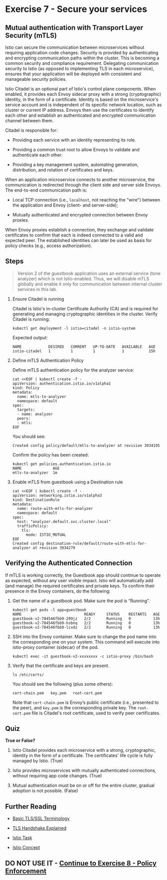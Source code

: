 # Exercise 7 - Secure your services

## Mutual authentication with Transport Layer Security (mTLS)

Istio can secure the communication between microservices without requiring application code changes. Security is provided by authenticating and encrypting communication paths within the cluster. This is becoming a common security and compliance requirement. Delegating communication security to Istio (as opposed to implementing TLS in each microservice), ensures that your application will be deployed with consistent and manageable security policies.

Istio Citadel is an optional part of Istio's control plane components. When enabled, it provides each Envoy sidecar proxy with a strong (cryptographic) identity, in the form of a certificate.
Identity is based on the microservice's service account and is independent of its specific network location, such as cluster or current IP address.
Envoys then use the certificates to identify each other and establish an authenticated and encrypted communication channel between them.

Citadel is responsible for:

* Providing each service with an identity representing its role.

* Providing a common trust root to allow Envoys to validate and authenticate each other.

* Providing a key management system, automating generation, distribution, and rotation of certificates and keys.

When an application microservice connects to another microservice, the communication is redirected through the client side and server side Envoys. The end-to-end communication path is:

* Local TCP connection (i.e., `localhost`, not reaching the "wire") between the application and Envoy (client- and server-side);

* Mutually authenticated and encrypted connection between Envoy proxies.

When Envoy proxies establish a connection, they exchange and validate certificates to confirm that each is indeed connected to a valid and expected peer. The established identities can later be used as basis for policy checks (e.g., access authorization).

## Steps

> Version 2 of the guestbook application uses an external service (tone analyzer) which is not Istio-enabled.
> Thus, we will disable mTLS globally and enable it only for communication between internal cluster services in this lab.

1. Ensure Citadel is running

    Citadel is Istio's in-cluster Certificate Authority (CA) and is required for generating and managing cryptographic identities in the cluster.
    Verify Citadel is running:

    ```shell
    kubectl get deployment -l istio=citadel -n istio-system
    ```

    Expected output:

    ```shell
    NAME            DESIRED   CURRENT   UP-TO-DATE   AVAILABLE   AGE
    istio-citadel   1         1         1            1           15h
    ```

2. Define mTLS Authentication Policy

    Define mTLS authentication policy for the analyzer service:

    ```shell
    cat <<EOF | kubectl create -f -
    apiVersion: authentication.istio.io/v1alpha1
    kind: Policy
    metadata:
      name: mtls-to-analyzer
      namespace: default
    spec:
      targets:
      - name: analyzer
      peers:
      - mtls:
    EOF
    ```

    You should see:
    ```shell
    Created config policy/default/mtls-to-analyzer at revision 3934195
    ```

    Confirm the policy has been created:

    ```shell
    kubectl get policies.authentication.istio.io
    NAME              AGE
    mtls-to-analyzer  1m
    ```

3. Enable mTLS from guestbook using a Destination rule

    ```shell
    cat <<EOF | kubectl create -f -
    apiVersion: networking.istio.io/v1alpha3
    kind: DestinationRule
    metadata:
      name: route-with-mtls-for-analyzer
      namespace: default
    spec:
      host: "analyzer.default.svc.cluster.local"
      trafficPolicy:
        tls:
          mode: ISTIO_MUTUAL
    EOF
    Created config destination-rule/default/route-with-mtls-for-analyzer at revision 3934279
    ```

## Verifying the Authenticated Connection

If mTLS is working correctly, the Guestbook app should continue to operate as expected, without any user visible impact. Istio will automatically add (and manage) the required certificates and private keys. To confirm their presence in the Envoy containers, do the following:

1. Get the name of a guestbook pod. Make sure the pod is “Running”.

    ```shell
    kubectl get pods -l app=guestbook
    NAME                            READY     STATUS    RESTARTS   AGE
    guestbook-v2-784546fbb9-299jz   2/2       Running   0          13h
    guestbook-v2-784546fbb9-hsbnq   2/2       Running   0          13h
    guestbook-v2-784546fbb9-lcxdz   2/2       Running   0          13h
    ```

2. SSH into the Envoy container. Make sure to change the pod name into the corresponding one on your system. This command will execute into istio-proxy container (sidecar) of the pod.

    ```shell
    kubectl exec -it guestbook-v2-xxxxxxxx -c istio-proxy /bin/bash
    ```

3. Verify that the certificate and keys are present.

    ```shell
    ls /etc/certs/
    ```

    You should see the following (plus some others):

    ```shell
    cert-chain.pem   key.pem   root-cert.pem
    ```

    Note that `cert-chain.pem` is Envoy’s public certificate (i.e., presented to the peer), and `key.pem` is the corresponding private key. The `root-cert.pem` file is Citadel's root certificate, used to verify peer certificates.

## Quiz

**True or False?**

1. Istio Citadel provides each microservice with a strong, cryptographic, identity in the form of a certificate. The certificates' life cycle is fully managed by Istio. (True)

2. Istio provides microservices with mutually authenticated connections, without requiring app code changes. (True)

3. Mutual authentication must be on or off for the entire cluster, gradual adoption is not possible. (False)

## Further Reading

* [Basic TLS/SSL Terminology](https://dzone.com/articles/tlsssl-terminology-and-basics)

* [TLS Handshake Explained](https://www.ibm.com/support/knowledgecenter/en/SSFKSJ_7.1.0/com.ibm.mq.doc/sy10660_.htm)

* [Istio Task](https://istio.io/docs/tasks/security/mutual-tls.html)

* [Istio Concept](https://istio.io/docs/concepts/security/mutual-tls.html)

## DO NOT USE IT - [Continue to Exercise 8 - Policy Enforcement](../exercise-8/README.md)
